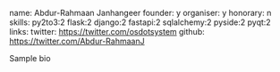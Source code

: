 name: Abdur-Rahmaan Janhangeer
founder: y
organiser: y
honorary: n
skills: py2to3:2
    flask:2
    django:2
    fastapi:2
    sqlalchemy:2
    pyside:2
    pyqt:2
links:
    twitter: https://twitter.com/osdotsystem
    github: https://twitter.com/Abdur-RahmaanJ


Sample bio